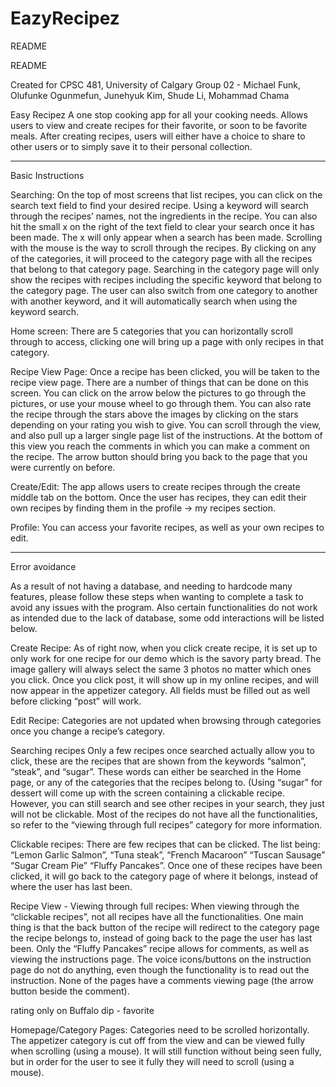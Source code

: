 # EazyRecipez

README

README

Created for CPSC 481, University of Calgary
Group 02 - Michael Funk, Olufunke Ogunmefun, Junehyuk Kim,  Shude Li, Mohammad Chama

Easy Recipez
A one stop cooking app for all your cooking needs. Allows users to view and create recipes for their favorite, or soon to be favorite meals. After creating recipes, users will either have a choice to share to other users or to simply save it to their personal collection.

---------------------------------------------------------------------------------------------------------------------------------------------------------------------------------------------------------------------------------------------------------------------------------------------------------------------------------------------------------------------------------------------------------------------------------------------------------------------------------------------------------
Basic Instructions

Searching:
On the top of most screens that list recipes, you can click on the search text field to find your desired recipe. Using a keyword will search through the recipes’ names, not the ingredients in the recipe. You can also hit the small x on the right of the text field to clear your search once it has been made. The x will only appear when a search has been made. Scrolling with the mouse is the way to scroll through the recipes. By clicking on any of the categories, it will proceed to the category page with all the recipes that belong to that category page. Searching in the category page will only show the recipes with recipes including the specific keyword that belong to the category page. The user can also switch from one category to another with another keyword, and it will automatically search when using the keyword search.

Home screen:
There are 5 categories that you can horizontally scroll through to access, clicking one will bring up a page with only recipes in that category.

Recipe View Page:
Once a recipe has been clicked, you will be taken to the recipe view page. There are a number of things that can be done on this screen. You can click on the arrow below the pictures to go through the pictures, or use your mouse wheel to go through them. You can also rate the recipe through the stars above the images by clicking on the stars depending on your rating you wish to give. You can scroll through the view, and also pull up a larger single page list of the instructions. At the bottom of this view you reach the comments in which you can make a comment on the recipe. The arrow button should bring you back to the page that you were currently on before.

Create/Edit:
The app allows users to create recipes through the create middle tab on the bottom. Once the user has recipes, they can edit their own recipes by finding them in the profile -> my recipes section.

Profile:
You can access your favorite recipes, as well as your own recipes to edit.

-------------------------------------------------------------------------------------------------------------------------------------------------------------------------------------------------------------------------------------------------------------------------------------------------------------------------------------------------------------------------------------------------------------------------------------------------------------------------------------------------------
Error avoidance

As a result of not having a database, and needing to hardcode many features, please follow these steps when wanting to complete a task to avoid any issues with the program. Also certain functionalities do not work as intended due to the lack of database, some odd interactions will be listed below.

Create Recipe:
As of right now, when you click create recipe, it is set up to only work for one recipe for our demo which is the savory party bread. The image gallery will always select the same 3 photos no matter which ones you click. Once you click post, it will show up in my online recipes, and will now appear in the appetizer category. All fields must be filled out as well before clicking “post” will work.

Edit Recipe:
Categories are not updated when browsing through categories once you change a recipe’s category.

Searching recipes
Only a few recipes once searched actually allow you to click, these are the recipes that are shown from the keywords “salmon”, “steak”, and “sugar”. These words can either be searched in the Home page, or any of the categories that the recipes belong to. (Using “sugar” for dessert will come up with the screen containing a clickable recipe. However, you can still search and see other recipes in your search, they just will not be clickable. Most of the recipes do not have all the functionalities, so refer to the “viewing through full recipes” category for more information.

Clickable recipes:
There are few recipes that can be clicked. The list being:
“Lemon Garlic Salmon”, “Tuna steak”, “French Macaroon” “Tuscan Sausage” “Sugar Cream Pie” “Fluffy Pancakes”. Once one of these recipes have been clicked, it will go back to the category page of where it belongs, instead of where the user has last been.

Recipe View - Viewing through full recipes:
When viewing through the “clickable recipes”, not all recipes have all the functionalities. One main thing is that the back button of the recipe will redirect to the category page the recipe belongs to, instead of going back to the page the user has last been. Only the “Fluffy Pancakes” recipe allows for comments, as well as viewing the instructions page. The voice icons/buttons on the instruction page do not do anything, even though the functionality is to read out the instruction. None of the pages have a comments viewing page (the arrow button beside the comment). 

rating only on
Buffalo dip - favorite 


Homepage/Category Pages:
Categories need to be scrolled horizontally. The appetizer category is cut off from the view and can be viewed fully when scrolling (using a mouse). It will still function without being seen fully, but in order for the user to see it fully they will need to scroll (using a mouse).


